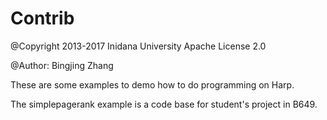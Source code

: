 # Contrib

@Copyright 2013-2017 Inidana University
Apache License 2.0

@Author: Bingjing Zhang

These are some examples to demo how to do programming on Harp.

The simplepagerank example is a code base for student's project in B649.
